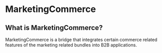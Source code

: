 MarketingCommerce
===========

What is MarketingCommerce?
------------

MarketingCommerce is a bridge that integrates certain commerce related features of the marketing related bundles into B2B applications.